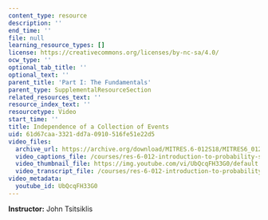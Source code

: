 ```yaml
---
content_type: resource
description: ''
end_time: ''
file: null
learning_resource_types: []
license: https://creativecommons.org/licenses/by-nc-sa/4.0/
ocw_type: ''
optional_tab_title: ''
optional_text: ''
parent_title: 'Part I: The Fundamentals'
parent_type: SupplementalResourceSection
related_resources_text: ''
resource_index_text: ''
resourcetype: Video
start_time: ''
title: Independence of a Collection of Events
uid: 61d67caa-3321-dd7a-0910-516fe51e22d5
video_files:
  archive_url: https://archive.org/download/MITRES.6-012S18/MITRES6_012S18_L03-07_300k.mp4
  video_captions_file: /courses/res-6-012-introduction-to-probability-spring-2018/6a03b20d707a57d6aea30a368d6236b0_UbQcqFH33G0.vtt
  video_thumbnail_file: https://img.youtube.com/vi/UbQcqFH33G0/default.jpg
  video_transcript_file: /courses/res-6-012-introduction-to-probability-spring-2018/0efce5573e22478ef2bde873d509d4ac_UbQcqFH33G0.pdf
video_metadata:
  youtube_id: UbQcqFH33G0
---
```


**Instructor:** John Tsitsiklis

